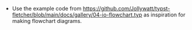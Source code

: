 - Use the example code from https://github.com/Jollywatt/typst-fletcher/blob/main/docs/gallery/04-io-flowchart.typ as inspiration for making flowchart diagrams.